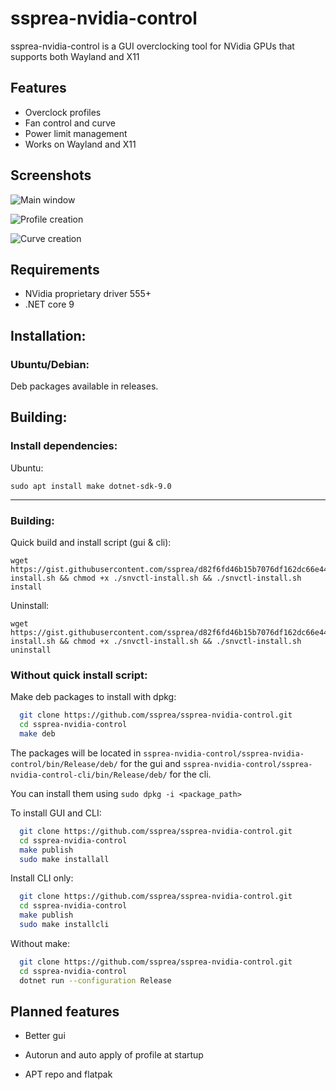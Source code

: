 # ssprea-nvidia-control


ssprea-nvidia-control is a GUI overclocking tool for NVidia GPUs that supports both Wayland and X11
## Features

- Overclock profiles
- Fan control and curve
- Power limit management
- Works on Wayland and X11

## Screenshots

![Main window](https://i.ibb.co/LzmBSCMN/Screenshot-20250212-031431.png)

![Profile creation](https://i.ibb.co/pr9bVc4J/Screenshot-20250212-031855.png)

![Curve creation](https://i.ibb.co/Q3fqT7tk/Screenshot-20250212-031920.png)
## Requirements

- NVidia proprietary driver 555+
- .NET core 9
## Installation:

### Ubuntu/Debian:

Deb packages available in releases.
## Building:

### Install dependencies:

Ubuntu:
```
sudo apt install make dotnet-sdk-9.0
```
-------------------------

### Building:

Quick build and install script (gui & cli):

```
wget https://gist.githubusercontent.com/ssprea/d82f6fd46b15b7076df162dc66e44204/raw/2278c05805d57e33e036ffa9011ad564900cd50f/snvctl-install.sh && chmod +x ./snvctl-install.sh && ./snvctl-install.sh install
```

Uninstall: 


```
wget https://gist.githubusercontent.com/ssprea/d82f6fd46b15b7076df162dc66e44204/raw/2278c05805d57e33e036ffa9011ad564900cd50f/snvctl-install.sh && chmod +x ./snvctl-install.sh && ./snvctl-install.sh uninstall
```


### Without quick install script:

Make deb packages to install with dpkg:
```bash
  git clone https://github.com/ssprea/ssprea-nvidia-control.git
  cd ssprea-nvidia-control
  make deb
```
The packages will be located in `ssprea-nvidia-control/ssprea-nvidia-control/bin/Release/deb/` for the gui and `ssprea-nvidia-control/ssprea-nvidia-control-cli/bin/Release/deb/` for the cli.

You can install them using `sudo dpkg -i <package_path>`


To install GUI and CLI:
```bash
  git clone https://github.com/ssprea/ssprea-nvidia-control.git
  cd ssprea-nvidia-control
  make publish
  sudo make installall
```

Install CLI only:
```bash
  git clone https://github.com/ssprea/ssprea-nvidia-control.git
  cd ssprea-nvidia-control
  make publish
  sudo make installcli
```




Without make:

```bash
  git clone https://github.com/ssprea/ssprea-nvidia-control.git
  cd ssprea-nvidia-control
  dotnet run --configuration Release
```

## Planned features

- Better gui

- Autorun and auto apply of profile at startup

- APT repo and flatpak 
